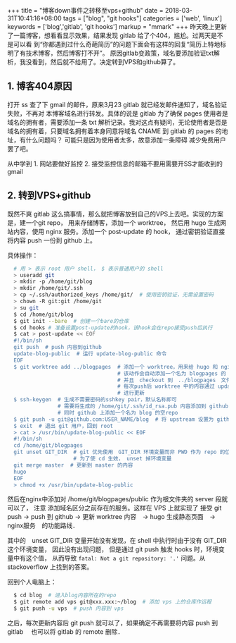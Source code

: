 +++
title = "博客down事件之转移至vps+github"
date = 2018-03-31T10:41:16+08:00
tags = ["blog", "git hooks"]
categories = ['web', 'linux']
keywords = ['blog','gitlab', 'git hooks']
markup = "mmark"
+++
昨天晚上更新了一篇博客，想看看显示效果，结果发现 gitlab 给了个404，尴尬。过两天是不是可以看
到“你都遇到过什么奇葩简历”的问题下面会有这样的回复“简历上特地标明了有技术博客，然后博客打不开”。
原因gitlab变政策，域名要添加验证txt解析，我没看到，然后就不给用了。决定转到VPS和github算了。
<!--more-->
## 1. 博客404原因
打开 ss 查了下 gmail 的邮件，原来3月23 gitlab 就已经发邮件通知了，域名验证失败，不再对
本博客域名进行转发。具体的说是 gitlab 为了确保 pages 使用者是域名的拥有者，需要添加一条
txt 解析记录。我对这点有疑问，无论使用者是否是域名的拥有着，只要域名拥有着本身同意将域名
CNAME 到 gitlab 的 pages 的地址，有什么问题吗？ 可能只是因为使用者太多，故意添加一条障碍
减少免费用户罢了吧。

从中学到 1. 网站要做好监控 2. 接受监控信息的邮箱不要用需要开SS才能收到的gmail

## 2. 转到VPS+github
既然不爽 gitlab 这么搞事情，那么就把博客放到自己的VPS上去吧。实现的方案是，建一个git repo，
用来存储博客，添加一个 worktree， 然后用 hugo 生成网站内容，使用 nginx 服务。添加一个
post-update 的 hook， 通过密钥验证直接将内容 push 一份到 github 上。

具体操作：

```bash
  # 用 > 表示 root 用户 shell， $ 表示普通用户的 shell
  > useradd git
  > mkdir -p /home/git/blog
  > mkdir /home/git/.ssh
  > cp ~/.ssh/authorized_keys /home/git/  # 使用密钥验证，无需设置密码
  > chown -R git:git /home/git
  > su git
  $ cd /home/git/blog
  $ git init --bare  # 创建一个bare的仓库
  $ cd hooks # 准备设置post-update的hook，该hook会在repo接受push后执行
  $ cat > post-update << EOF  
  #!/bin/sh
  git push  # push 内容到github
  update-blog-public  # 运行 update-blog-public 命令
  EOF
  $ git worktree add ../blogpages  # 添加一个 worktree，用来给 hugo 和 nginx 使用
                                   # 该动作会自动添加一个名为 blogpages 的　branch
                                   # 并且　checkout 到　../blogpages　文件夹
                                   # 每次push后 worktree 中的内容通过 update-blog-public
                                   # 进行更新
  $ ssh-keygen  # 生成不需要密码的sshkey pair，默认名称即可
                # 需要将生成的 /home/git/.ssh/id_rsa.pub 内容添加到 github 账户下
                # 同时 github 上添加一个名为 blog 的空repo
  $ git push -u git@github.com:USER_NAME/blog  # 将 upstream 设置为 github 的repo
  $ exit  # 退出 git 用户，回到 root
  > cat > /usr/bin/update-blog-public << EOF
  #!/bin/sh
  cd /home/git/blogpages
  git unset GIT_DIR  # git 优先使用　GIT_DIR 环境变量而非 PWD 作为 repo 的位置
                     # 为了使 cd 生效， unset 掉环境变量
  git merge master  # 更新到 master 的内容
  hugo
  EOF
  > chmod +x /usr/bin/update-blog-public
```
然后在nginx中添加对 /home/git/blogpages/public 作为根文件夹的 server 段就可以了， 注意
添加域名区分之前存在的服务。这样在 VPS 上就实现了 接受 git push -> push 到 github ->
更新 worktree 内容　-> hugo 生成静态页面　-> nginx服务　的功能路线．

其中的　unset GIT_DIR 变量开始没有发现，在 shell 中执行时由于没有 GIT_DIR 这个环境变量，
因此没有出现问题， 但是通过 git push 触发 hooks 时，环境变量中有这个值， 从而导致
`fatal: Not a git repository: '.'` 问题。从 stackoverflow 上找到的答案。

回到个人电脑上：
```bash
  $ cd blog  # 进入blog内容所在的repo
  $ git remote add vps git@xxx.xxx:~/blog  # 添加 vps 上的仓库作远程
  $ git push -u vps  # push 内容到 vps
```
之后，每次更新内容后 git push 就可以了，如果确定不再需要将内容 push 到 gitlab　
也可以将 gitlab 的 remote 删除．

